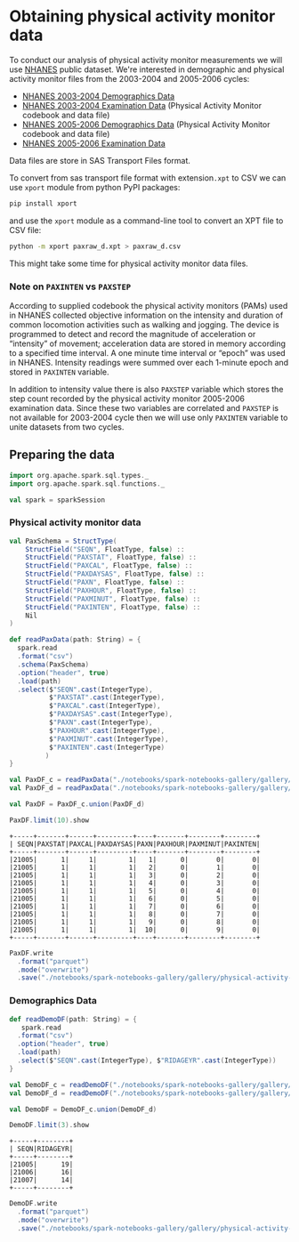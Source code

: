 # Obtaining physical activity monitor data

To conduct our analysis of physical activity monitor measurements we will use [NHANES](https://wwwn.cdc.gov/Nchs/Nhanes/) public dataset.
We're interested in demographic and physical activity monitor files from the 2003-2004 and 2005-2006 cycles:

 - [NHANES 2003-2004 Demographics Data](https://wwwn.cdc.gov/nchs/nhanes/search/datapage.aspx?Component=Demographics&CycleBeginYear=2003)
 - [NHANES 2003-2004 Examination Data](https://wwwn.cdc.gov/nchs/nhanes/search/datapage.aspx?Component=Examination&CycleBeginYear=2003) (Physical Activity Monitor codebook and data file)
 - [NHANES 2005-2006 Demographics Data](https://wwwn.cdc.gov/nchs/nhanes/search/datapage.aspx?Component=Demographics&CycleBeginYear=2005) (Physical Activity Monitor codebook and data file)
 - [NHANES 2005-2006 Examination Data](https://wwwn.cdc.gov/nchs/nhanes/search/datapage.aspx?Component=Examination&CycleBeginYear=2005)
 
 
Data files are store in SAS Transport Files format.

To convert from sas transport file format with extension`.xpt` to CSV we can use `xport` module from python PyPI packages:

```bash
pip install xport
```
and use the `xport` module as a command-line tool to convert an XPT file to CSV file:

```bash
python -m xport paxraw_d.xpt > paxraw_d.csv
```

This might take some time for physical activity monitor data files.

### Note on `PAXINTEN` vs `PAXSTEP`

According to supplied codebook the physical activity monitors (PAMs) used in NHANES collected objective information
on the intensity and duration of common locomotion activities such as walking and jogging.
The device is programmed to detect and record the magnitude of acceleration or “intensity” of movement; acceleration data are stored in memory according to a specified time interval. A one minute time interval or “epoch” was used in NHANES. Intensity readings were summed over each 1-minute epoch and stored in `PAXINTEN` variable.

In addition to intensity value there is also `PAXSTEP` variable which stores the step count recorded by the physical activity monitor 2005-2006 examination data. Since these two variables are correlated and `PAXSTEP` is not available for 2003-2004 cycle then we will use only `PAXINTEN` variable to unite datasets from two cycles.

## Preparing the data

```Scala
import org.apache.spark.sql.types._
import org.apache.spark.sql.functions._

val spark = sparkSession
```

### Physical activity monitor data

```Scala
val PaxSchema = StructType(
    StructField("SEQN", FloatType, false) ::
    StructField("PAXSTAT", FloatType, false) ::
    StructField("PAXCAL", FloatType, false) ::
    StructField("PAXDAYSAS", FloatType, false) ::
    StructField("PAXN", FloatType, false) ::
    StructField("PAXHOUR", FloatType, false) ::
    StructField("PAXMINUT", FloatType, false) ::
    StructField("PAXINTEN", FloatType, false) ::
    Nil
)

def readPaxData(path: String) = {
  spark.read
  .format("csv")
  .schema(PaxSchema)
  .option("header", true)
  .load(path)
  .select($"SEQN".cast(IntegerType),
          $"PAXSTAT".cast(IntegerType),
          $"PAXCAL".cast(IntegerType),
          $"PAXDAYSAS".cast(IntegerType),
          $"PAXN".cast(IntegerType),
          $"PAXHOUR".cast(IntegerType),
          $"PAXMINUT".cast(IntegerType),
          $"PAXINTEN".cast(IntegerType) 
         )
}
```

```Scala
val PaxDF_c = readPaxData("./notebooks/spark-notebooks-gallery/gallery/physical-activity-monitor/data/paxraw_c.csv")
val PaxDF_d = readPaxData("./notebooks/spark-notebooks-gallery/gallery/physical-activity-monitor/data/paxraw_d.csv")

val PaxDF = PaxDF_c.union(PaxDF_d)

PaxDF.limit(10).show
```

```
+-----+-------+------+---------+----+-------+--------+--------+
| SEQN|PAXSTAT|PAXCAL|PAXDAYSAS|PAXN|PAXHOUR|PAXMINUT|PAXINTEN|
+-----+-------+------+---------+----+-------+--------+--------+
|21005|      1|     1|        1|   1|      0|       0|       0|
|21005|      1|     1|        1|   2|      0|       1|       0|
|21005|      1|     1|        1|   3|      0|       2|       0|
|21005|      1|     1|        1|   4|      0|       3|       0|
|21005|      1|     1|        1|   5|      0|       4|       0|
|21005|      1|     1|        1|   6|      0|       5|       0|
|21005|      1|     1|        1|   7|      0|       6|       0|
|21005|      1|     1|        1|   8|      0|       7|       0|
|21005|      1|     1|        1|   9|      0|       8|       0|
|21005|      1|     1|        1|  10|      0|       9|       0|
+-----+-------+------+---------+----+-------+--------+--------+
```

```Scala
PaxDF.write
  .format("parquet")
  .mode("overwrite")
  .save("./notebooks/spark-notebooks-gallery/gallery/physical-activity-monitor/data/paxraw.parquet")
```

### Demographics Data

```Scala
def readDemoDF(path: String) = {
   spark.read
  .format("csv")
  .option("header", true)
  .load(path)
  .select($"SEQN".cast(IntegerType), $"RIDAGEYR".cast(IntegerType))
}

val DemoDF_c = readDemoDF("./notebooks/spark-notebooks-gallery/gallery/physical-activity-monitor/data/DEMO_C.csv")
val DemoDF_d = readDemoDF("./notebooks/spark-notebooks-gallery/gallery/physical-activity-monitor/data/DEMO_D.csv")

val DemoDF = DemoDF_c.union(DemoDF_d)

DemoDF.limit(3).show
```

```
+-----+--------+
| SEQN|RIDAGEYR|
+-----+--------+
|21005|      19|
|21006|      16|
|21007|      14|
+-----+--------+
```

```Scala
DemoDF.write
  .format("parquet")
  .mode("overwrite")
  .save("./notebooks/spark-notebooks-gallery/gallery/physical-activity-monitor/data/demo.parquet")
```